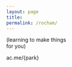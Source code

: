 ```yaml
---
layout: page
title:  
permalink: /rocham/
---
```


(learning to make things  
for you)

ac.me/{park}  
&nbsp;  


